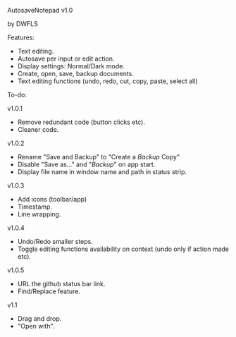AutosaveNotepad v1.0


by DWFLS


Features:
- Text editing.
- Autosave per input or edit action.
- Display settings: Normal/Dark mode.
- Create, open, save, backup documents.
- Text editing functions (undo, redo, cut, copy, paste, select all)


To-do:

v1.0.1
- Remove redundant code (button clicks etc).
- Cleaner code.


v1.0.2
- Rename "Save and Backup" to "Create a *Backup* Copy"
- Disable "Save as..." and "*Backup*" on app start.
- Display file name in window name and path in status strip.


v1.0.3
- Add icons (toolbar/app)
- Timestamp.
- Line wrapping.


v1.0.4
- Undo/Redo smaller steps.
- Toggle editing functions availability on context (undo only if action made etc).


v1.0.5
- URL the github status bar link.
- Find/Replace feature.


v1.1
- Drag and drop.
- "Open with".
